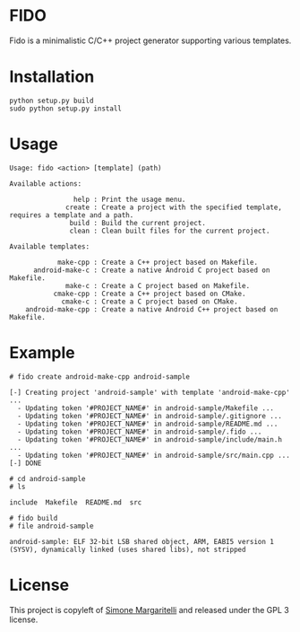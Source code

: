 FIDO
==

Fido is a minimalistic C/C++ project generator supporting various templates.

Installation
==

    python setup.py build
    sudo python setup.py install

Usage
==

    Usage: fido <action> [template] (path)

    Available actions:

                    help : Print the usage menu.
                  create : Create a project with the specified template, requires a template and a path.
                   build : Build the current project.
                   clean : Clean built files for the current project.

    Available templates:

                make-cpp : Create a C++ project based on Makefile.
          android-make-c : Create a native Android C project based on Makefile.
                  make-c : Create a C project based on Makefile.
               cmake-cpp : Create a C++ project based on CMake.
                 cmake-c : Create a C project based on CMake.
        android-make-cpp : Create a native Android C++ project based on Makefile.


Example
==

    # fido create android-make-cpp android-sample
    
    [-] Creating project 'android-sample' with template 'android-make-cpp' ...
      - Updating token '#PROJECT_NAME#' in android-sample/Makefile ...
      - Updating token '#PROJECT_NAME#' in android-sample/.gitignore ...
      - Updating token '#PROJECT_NAME#' in android-sample/README.md ...
      - Updating token '#PROJECT_NAME#' in android-sample/.fido ...
      - Updating token '#PROJECT_NAME#' in android-sample/include/main.h ...
      - Updating token '#PROJECT_NAME#' in android-sample/src/main.cpp ...
    [-] DONE
    
    # cd android-sample
    # ls
    
    include  Makefile  README.md  src

    # fido build
    # file android-sample
    
    android-sample: ELF 32-bit LSB shared object, ARM, EABI5 version 1 (SYSV), dynamically linked (uses shared libs), not stripped

License
==

This project is copyleft of [Simone Margaritelli](http://www.evilsocket.net/) and released under the GPL 3 license.